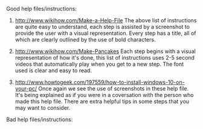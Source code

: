 Good help files/instructions:

1. http://www.wikihow.com/Make-a-Help-File
The above list of instructions are quite easy to understand, each step is assisted by a screenshot to provide the user with a visual representation. Every step has a title, all of which are clearly outlined by the use of bold characters.

2. http://www.wikihow.com/Make-Pancakes
Each step begins with a visual representation of how it's done, this list of instructions uses 2-5 second videos that automatically play when you get to a new step. The font used is clear and easy to read.

3. http://www.howtogeek.com/197559/how-to-install-windows-10-on-your-pc/
Once again we see the use of screenshots in these help file. It's being explained as if you were in a coversation with the person who made this help file. There are extra helpful tips in some steps that you may want to consider.

Bad help files/instructions:
